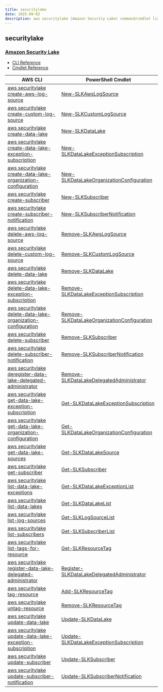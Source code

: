 ```yaml
---
title: securitylake
date: 2025-09-03
description: aws securitylake (Amazon Security Lake) command/cmdlet list.
---
```


## securitylake

### [Amazon Security Lake](https://aws.amazon.com/security-lake/)

* [CLI Reference](https://awscli.amazonaws.com/v2/documentation/api/latest/reference/securitylake/index.html)
* [Cmdlet Reference](https://docs.aws.amazon.com/powershell/latest/reference/items/SecurityLake_cmdlets.html)

|AWS CLI|PowerShell Cmdlet|
|----|----|
|[aws securitylake create-aws-log-source](https://awscli.amazonaws.com/v2/documentation/api/latest/reference/securitylake/create-aws-log-source.html)|[New-SLKAwsLogSource](https://docs.aws.amazon.com/powershell/latest/reference/items/New-SLKAwsLogSource.html)|
|[aws securitylake create-custom-log-source](https://awscli.amazonaws.com/v2/documentation/api/latest/reference/securitylake/create-custom-log-source.html)|[New-SLKCustomLogSource](https://docs.aws.amazon.com/powershell/latest/reference/items/New-SLKCustomLogSource.html)|
|[aws securitylake create-data-lake](https://awscli.amazonaws.com/v2/documentation/api/latest/reference/securitylake/create-data-lake.html)|[New-SLKDataLake](https://docs.aws.amazon.com/powershell/latest/reference/items/New-SLKDataLake.html)|
|[aws securitylake create-data-lake-exception-subscription](https://awscli.amazonaws.com/v2/documentation/api/latest/reference/securitylake/create-data-lake-exception-subscription.html)|[New-SLKDataLakeExceptionSubscription](https://docs.aws.amazon.com/powershell/latest/reference/items/New-SLKDataLakeExceptionSubscription.html)|
|[aws securitylake create-data-lake-organization-configuration](https://awscli.amazonaws.com/v2/documentation/api/latest/reference/securitylake/create-data-lake-organization-configuration.html)|[New-SLKDataLakeOrganizationConfiguration](https://docs.aws.amazon.com/powershell/latest/reference/items/New-SLKDataLakeOrganizationConfiguration.html)|
|[aws securitylake create-subscriber](https://awscli.amazonaws.com/v2/documentation/api/latest/reference/securitylake/create-subscriber.html)|[New-SLKSubscriber](https://docs.aws.amazon.com/powershell/latest/reference/items/New-SLKSubscriber.html)|
|[aws securitylake create-subscriber-notification](https://awscli.amazonaws.com/v2/documentation/api/latest/reference/securitylake/create-subscriber-notification.html)|[New-SLKSubscriberNotification](https://docs.aws.amazon.com/powershell/latest/reference/items/New-SLKSubscriberNotification.html)|
|[aws securitylake delete-aws-log-source](https://awscli.amazonaws.com/v2/documentation/api/latest/reference/securitylake/delete-aws-log-source.html)|[Remove-SLKAwsLogSource](https://docs.aws.amazon.com/powershell/latest/reference/items/Remove-SLKAwsLogSource.html)|
|[aws securitylake delete-custom-log-source](https://awscli.amazonaws.com/v2/documentation/api/latest/reference/securitylake/delete-custom-log-source.html)|[Remove-SLKCustomLogSource](https://docs.aws.amazon.com/powershell/latest/reference/items/Remove-SLKCustomLogSource.html)|
|[aws securitylake delete-data-lake](https://awscli.amazonaws.com/v2/documentation/api/latest/reference/securitylake/delete-data-lake.html)|[Remove-SLKDataLake](https://docs.aws.amazon.com/powershell/latest/reference/items/Remove-SLKDataLake.html)|
|[aws securitylake delete-data-lake-exception-subscription](https://awscli.amazonaws.com/v2/documentation/api/latest/reference/securitylake/delete-data-lake-exception-subscription.html)|[Remove-SLKDataLakeExceptionSubscription](https://docs.aws.amazon.com/powershell/latest/reference/items/Remove-SLKDataLakeExceptionSubscription.html)|
|[aws securitylake delete-data-lake-organization-configuration](https://awscli.amazonaws.com/v2/documentation/api/latest/reference/securitylake/delete-data-lake-organization-configuration.html)|[Remove-SLKDataLakeOrganizationConfiguration](https://docs.aws.amazon.com/powershell/latest/reference/items/Remove-SLKDataLakeOrganizationConfiguration.html)|
|[aws securitylake delete-subscriber](https://awscli.amazonaws.com/v2/documentation/api/latest/reference/securitylake/delete-subscriber.html)|[Remove-SLKSubscriber](https://docs.aws.amazon.com/powershell/latest/reference/items/Remove-SLKSubscriber.html)|
|[aws securitylake delete-subscriber-notification](https://awscli.amazonaws.com/v2/documentation/api/latest/reference/securitylake/delete-subscriber-notification.html)|[Remove-SLKSubscriberNotification](https://docs.aws.amazon.com/powershell/latest/reference/items/Remove-SLKSubscriberNotification.html)|
|[aws securitylake deregister-data-lake-delegated-administrator](https://awscli.amazonaws.com/v2/documentation/api/latest/reference/securitylake/deregister-data-lake-delegated-administrator.html)|[Remove-SLKDataLakeDelegatedAdministrator](https://docs.aws.amazon.com/powershell/latest/reference/items/Remove-SLKDataLakeDelegatedAdministrator.html)|
|[aws securitylake get-data-lake-exception-subscription](https://awscli.amazonaws.com/v2/documentation/api/latest/reference/securitylake/get-data-lake-exception-subscription.html)|[Get-SLKDataLakeExceptionSubscription](https://docs.aws.amazon.com/powershell/latest/reference/items/Get-SLKDataLakeExceptionSubscription.html)|
|[aws securitylake get-data-lake-organization-configuration](https://awscli.amazonaws.com/v2/documentation/api/latest/reference/securitylake/get-data-lake-organization-configuration.html)|[Get-SLKDataLakeOrganizationConfiguration](https://docs.aws.amazon.com/powershell/latest/reference/items/Get-SLKDataLakeOrganizationConfiguration.html)|
|[aws securitylake get-data-lake-sources](https://awscli.amazonaws.com/v2/documentation/api/latest/reference/securitylake/get-data-lake-sources.html)|[Get-SLKDataLakeSource](https://docs.aws.amazon.com/powershell/latest/reference/items/Get-SLKDataLakeSource.html)|
|[aws securitylake get-subscriber](https://awscli.amazonaws.com/v2/documentation/api/latest/reference/securitylake/get-subscriber.html)|[Get-SLKSubscriber](https://docs.aws.amazon.com/powershell/latest/reference/items/Get-SLKSubscriber.html)|
|[aws securitylake list-data-lake-exceptions](https://awscli.amazonaws.com/v2/documentation/api/latest/reference/securitylake/list-data-lake-exceptions.html)|[Get-SLKDataLakeExceptionList](https://docs.aws.amazon.com/powershell/latest/reference/items/Get-SLKDataLakeExceptionList.html)|
|[aws securitylake list-data-lakes](https://awscli.amazonaws.com/v2/documentation/api/latest/reference/securitylake/list-data-lakes.html)|[Get-SLKDataLakeList](https://docs.aws.amazon.com/powershell/latest/reference/items/Get-SLKDataLakeList.html)|
|[aws securitylake list-log-sources](https://awscli.amazonaws.com/v2/documentation/api/latest/reference/securitylake/list-log-sources.html)|[Get-SLKLogSourceList](https://docs.aws.amazon.com/powershell/latest/reference/items/Get-SLKLogSourceList.html)|
|[aws securitylake list-subscribers](https://awscli.amazonaws.com/v2/documentation/api/latest/reference/securitylake/list-subscribers.html)|[Get-SLKSubscriberList](https://docs.aws.amazon.com/powershell/latest/reference/items/Get-SLKSubscriberList.html)|
|[aws securitylake list-tags-for-resource](https://awscli.amazonaws.com/v2/documentation/api/latest/reference/securitylake/list-tags-for-resource.html)|[Get-SLKResourceTag](https://docs.aws.amazon.com/powershell/latest/reference/items/Get-SLKResourceTag.html)|
|[aws securitylake register-data-lake-delegated-administrator](https://awscli.amazonaws.com/v2/documentation/api/latest/reference/securitylake/register-data-lake-delegated-administrator.html)|[Register-SLKDataLakeDelegatedAdministrator](https://docs.aws.amazon.com/powershell/latest/reference/items/Register-SLKDataLakeDelegatedAdministrator.html)|
|[aws securitylake tag-resource](https://awscli.amazonaws.com/v2/documentation/api/latest/reference/securitylake/tag-resource.html)|[Add-SLKResourceTag](https://docs.aws.amazon.com/powershell/latest/reference/items/Add-SLKResourceTag.html)|
|[aws securitylake untag-resource](https://awscli.amazonaws.com/v2/documentation/api/latest/reference/securitylake/untag-resource.html)|[Remove-SLKResourceTag](https://docs.aws.amazon.com/powershell/latest/reference/items/Remove-SLKResourceTag.html)|
|[aws securitylake update-data-lake](https://awscli.amazonaws.com/v2/documentation/api/latest/reference/securitylake/update-data-lake.html)|[Update-SLKDataLake](https://docs.aws.amazon.com/powershell/latest/reference/items/Update-SLKDataLake.html)|
|[aws securitylake update-data-lake-exception-subscription](https://awscli.amazonaws.com/v2/documentation/api/latest/reference/securitylake/update-data-lake-exception-subscription.html)|[Update-SLKDataLakeExceptionSubscription](https://docs.aws.amazon.com/powershell/latest/reference/items/Update-SLKDataLakeExceptionSubscription.html)|
|[aws securitylake update-subscriber](https://awscli.amazonaws.com/v2/documentation/api/latest/reference/securitylake/update-subscriber.html)|[Update-SLKSubscriber](https://docs.aws.amazon.com/powershell/latest/reference/items/Update-SLKSubscriber.html)|
|[aws securitylake update-subscriber-notification](https://awscli.amazonaws.com/v2/documentation/api/latest/reference/securitylake/update-subscriber-notification.html)|[Update-SLKSubscriberNotification](https://docs.aws.amazon.com/powershell/latest/reference/items/Update-SLKSubscriberNotification.html)|

